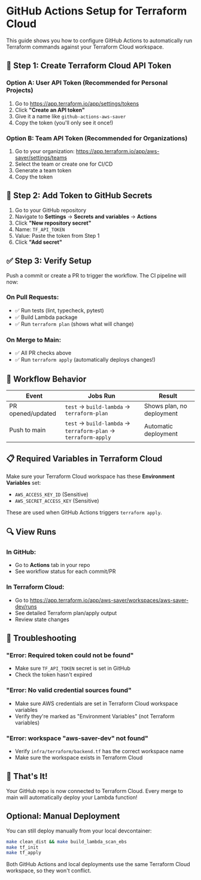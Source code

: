 # GitHub Actions Setup for Terraform Cloud

This guide shows you how to configure GitHub Actions to automatically run Terraform commands against your Terraform Cloud workspace.

## 🔑 Step 1: Create Terraform Cloud API Token

### Option A: User API Token (Recommended for Personal Projects)

1. Go to https://app.terraform.io/app/settings/tokens
2. Click **"Create an API token"**
3. Give it a name like `github-actions-aws-saver`
4. Copy the token (you'll only see it once!)

### Option B: Team API Token (Recommended for Organizations)

1. Go to your organization: https://app.terraform.io/app/aws-saver/settings/teams
2. Select the team or create one for CI/CD
3. Generate a team token
4. Copy the token

## 🔐 Step 2: Add Token to GitHub Secrets

1. Go to your GitHub repository
2. Navigate to **Settings** → **Secrets and variables** → **Actions**
3. Click **"New repository secret"**
4. Name: `TF_API_TOKEN`
5. Value: Paste the token from Step 1
6. Click **"Add secret"**

## ✅ Step 3: Verify Setup

Push a commit or create a PR to trigger the workflow. The CI pipeline will now:

### On Pull Requests:
- ✅ Run tests (lint, typecheck, pytest)
- ✅ Build Lambda package
- ✅ Run `terraform plan` (shows what will change)

### On Merge to Main:
- ✅ All PR checks above
- ✅ Run `terraform apply` (automatically deploys changes!)

## 🎯 Workflow Behavior

| Event | Jobs Run | Result |
|-------|----------|--------|
| PR opened/updated | `test` → `build-lambda` → `terraform-plan` | Shows plan, no deployment |
| Push to main | `test` → `build-lambda` → `terraform-plan` → `terraform-apply` | Automatic deployment |

## 📋 Required Variables in Terraform Cloud

Make sure your Terraform Cloud workspace has these **Environment Variables** set:

- `AWS_ACCESS_KEY_ID` (Sensitive)
- `AWS_SECRET_ACCESS_KEY` (Sensitive)

These are used when GitHub Actions triggers `terraform apply`.

## 🔍 View Runs

### In GitHub:
- Go to **Actions** tab in your repo
- See workflow status for each commit/PR

### In Terraform Cloud:
- Go to https://app.terraform.io/app/aws-saver/workspaces/aws-saver-dev/runs
- See detailed Terraform plan/apply output
- Review state changes

## 🚨 Troubleshooting

### "Error: Required token could not be found"
- Make sure `TF_API_TOKEN` secret is set in GitHub
- Check the token hasn't expired

### "Error: No valid credential sources found"
- Make sure AWS credentials are set in Terraform Cloud workspace variables
- Verify they're marked as "Environment Variables" (not Terraform variables)

### "Error: workspace "aws-saver-dev" not found"
- Verify `infra/terraform/backend.tf` has the correct workspace name
- Make sure the workspace exists in Terraform Cloud

## 🎉 That's It!

Your GitHub repo is now connected to Terraform Cloud. Every merge to main will automatically deploy your Lambda function!

## Optional: Manual Deployment

You can still deploy manually from your local devcontainer:

```bash
make clean_dist && make build_lambda_scan_ebs
make tf_init
make tf_apply
```

Both GitHub Actions and local deployments use the same Terraform Cloud workspace, so they won't conflict.

